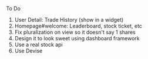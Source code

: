To Do

1. User Detail: Trade History (show in a widget)
2. Homepage#welcome: Leaderboard, stock ticket, etc
3. Fix pluralization on view so it doesn't say 1 shares
4. Design it to look sweet using dashboard framework
5. Use a real stock api
6. Use Devise
